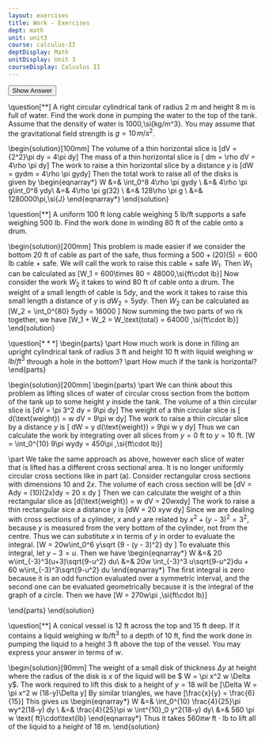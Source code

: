 ```yaml
---
layout: exercises
title: Work - Exercises
dept: math
unit: unit3
course: calculus-II
deptDisplay: Math
unitDisplay: Unit 3
courseDisplay: Calculus II
---
```


<div class="answerBox">
<button onclick="myFunction('answer1')" class="answerButton">Show Answer</button>
<div  id="answer1" class="answer" >

\question[$**$] A right circular cylindrical tank of radius 2 m and height 8 m is full of water. Find the work done in pumping the water to the top of the tank. Assume that the density of water is 1000\,\si{kg/m^3}. You may assume that the gravitational field strength is $g = 10\,\si{m/s^2}$.

\begin{solution}[100mm]
The volume of a thin horizontal slice is
\[dV = {2^2}\pi dy = 4\pi dy\]
The mass of a thin horizontal slice is
\[ dm = \rho dV = 4\rho \pi dy\]
The work to raise a thin horizontal slice by a distance $y$ is
\[dW = gydm = 4\rho \pi gydy\]
Then the total work to raise all of the disks is given by
\begin{eqnarray*}
W &=& \int_0^8 4\rho \pi gydy  \\
&=& 4\rho \pi g\int_0^8 ydy\\
&=& 4\rho \pi g(32) \\
&=& 128\rho \pi g \\
&=& 1280000\pi\,\si{J}
\end{eqnarray*}
\end{solution}


\question[$**$] A uniform 100 ft long cable weighing 5 lb/ft supports a safe weighing 500 lb. Find the work done in winding 80 ft of the cable onto a drum.

\begin{solution}[200mm]
This problem is made easier if we consider the bottom 20 ft of cable as part of the safe, thus forming a $500 + (20)(5) = 600$ lb cable + safe. We will call the work to raise this cable + safe $W_1$. Then $W_1$ can be calculated as 
\[W_1 = 600\times 80 = 48000\,\si{ft\cdot lb}\]
Now consider the work $W_2$ it takes to wind 80 ft of cable onto a drum. The weight of a small length of cable is $5 dy$, and the work it takes to raise this small length a distance of $y$ is $dW_2 =  5ydy$. Then $W_2$ can be calculated as
\[W_2 = \int_0^{80} 5ydy = 16000 \]
Now summing the two parts of wo rk together, we have
\[W_1 + W_2 = W_\text{total} = 64000 \,\si{ft\cdot lb}\]
\end{solution}


\question[$***$] 
\begin{parts}
\part How much work is done in filling an upright cylindrical tank of radius 3 ft and height 10 ft with liquid weighing $w\,\si{lb/ft^3}$ through a hole in the bottom? 
\part How much if the tank is horizontal?
\end{parts}

\begin{solution}[200mm]
\begin{parts}
\part We can think about this problem as lifting slices of water of circular cross section from the bottom of the tank up to some height $y$ inside the tank. The volume of a thin circular slice is 
\[dV = \pi 3^2 dy = 9\pi dy\]
The weight of a thin circular slice is 
\[ d(\text{weight}) = w dV = 9\pi w dy\]
The work to raise a thin circular slice by a distance $y$ is 
\[ dW = y d(\text{weight}) = 9\pi w y dy\]
Thus we can calculate the work by integrating over all slices from $y = 0$ ft to $y = 10$ ft.
\[W = \int_0^{10} 9\pi wydy = 450\pi \,\si{ft\cdot lb}\]

\part We take the same approach as above, however each slice of water that is lifted has a different cross sectional area. It is no longer uniformly circular cross sections like in part (a). Consider rectangular cross sections with dimensions 10 and $2x$. The volume of each cross section will be 
\[dV = Ady = (10)(2x)dy = 20 x dy \]
Then we can calculate the weight of a thin rectangular slice as 
\[d(\text{weight}) = w dV = 20wxdy\] 
The work to raise a thin rectangular sice a distance $y$ is 
\[dW = 20 xyw dy\]
Since we are dealing with cross sections of a cylinder, $x$ and $y$ are related by $x^2 + (y-3)^2 = 3^2$, because $y$ is measured from the very bottom of the cylinder, not from the centre. Thus we can substitute $x$ in terms of $y$ in order to evaluate the integral.
\[W = 20w\int_0^6 y\sqrt {9 - (y - 3)^2} dy \]
To evaluate this integral, let $y -3 = u$. Then we have
\begin{eqnarray*}
W &=& 20 w\int_{-3}^3(u+3)\sqrt{9-u^2} du\\
&=& 20w \int_{-3}^3 u\sqrt{9-u^2}du + 60 w\int_{-3}^3\sqrt{9-u^2} du
\end{eqnarray*}
The first integral is zero because it is an odd function evaluated over a symmetric interval, and the second one can be evaluated geometrically because it is the integral of the graph of a circle. Then we have
\[W = 270w\pi \,\si{ft\cdot lb}\]

\end{parts}
\end{solution}

\question[$**$] A conical vessel is 12 ft across the top and 15 ft deep. If it contains a liquid weighing $w$ lb/ft$^3$ to a depth of 10 ft, find the work done in pumping the liquid to a height 3 ft above the top of the vessel. You may express your answer in terms of $w$.

\begin{solution}[90mm]
The weight of a small disk of thickness $\Delta y$ at height where the radius of the disk is $x$ of the liquid will be $ W = \pi x^2 w \Delta y$. The work required to lift this disk to a height of $y = 18$ will be \[\Delta W = \pi x^2 w (18-y)\Delta y\]
By similar triangles, we have 
\[\frac{x}{y} = \frac{6}{15}\]
This gives us 
\begin{eqnarray*} 
W &=& \int_0^{10} \frac{4}{25}\pi wy^2(18-y) dy \\
&=& \frac{4}{25}\pi w \int^{10}_0 y^2(18-y) dy\\
&=& 560 \pi w \text{ ft}\cdot\text{lb}
\end{eqnarray*}
Thus it takes $560\pi w$ ft $\cdot$ lb to lift all of the liquid to a height of 18 m.
\end{solution}
